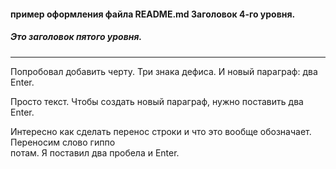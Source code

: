 #### пример оформления файла README.md Заголовок 4-го уровня.
##### Это заголовок пятого уровня.
---
Попробовал добавить черту. Три знака дефиса. И новый параграф: два Enter.

Просто текст. Чтобы создать новый параграф, нужно поставить два Enter.

Интересно как сделать перенос строки и что это вообще обозначает. Переносим слово гиппо  
потам. Я поставил два пробела и Enter.
